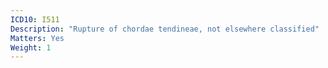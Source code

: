 ```yaml
---
ICD10: I511
Description: "Rupture of chordae tendineae, not elsewhere classified"
Matters: Yes
Weight: 1
---
```


